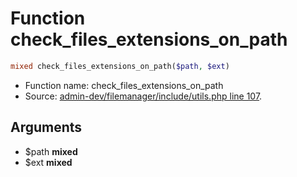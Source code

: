 Function check_files_extensions_on_path
===========================





```php
mixed check_files_extensions_on_path($path, $ext)
```

* Function name: check_files_extensions_on_path
* Source: [admin-dev/filemanager/include/utils.php line 107](https://github.com/PrestaShop/PrestaShop/blob/1.6.0.14/admin-dev/filemanager/include/utils.php#L107).

Arguments
---------

* $path **mixed**
* $ext **mixed**

